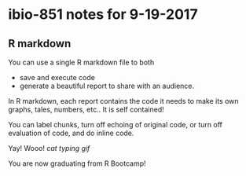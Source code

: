 # ibio-851 notes for 9-19-2017

## R markdown

You can use a single R markdown file to both
* save and execute code
* generate a beautiful report to share with an audience.

In R markdown, each report contains the code it needs to make its own graphs, tales, numbers, etc.. It is self contained!

You can label chunks, turn off echoing of original code, or turn off evaluation of code, and do inline code.

Yay!
Wooo!
*cat typing gif*

You are now graduating from R Bootcamp!
